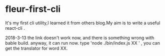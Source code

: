 # fleur-first-cli
It's my first cli utility,I learned it from others blog.My aim is to write a useful react-cli .


2018-3-13
the link doesn't work now, and there is something wrong with bable build. anyway, it can run now.
type 'node ./bin/index.js XX ' , you can get the translator for word XX.
